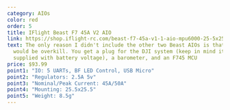```yaml
---
category: AIOs
color: red
order: 5
title: IFlight Beast F7 45A V2 AIO
link: https://shop.iflight-rc.com/beast-f7-45a-v1-1-aio-mpu6000-25-5x25-5-pro1377?search=AIO
text: The only reason I didn't include the other two Beast AIOs is that 55A
  would be overkill. You get a plug for the DJI system (keep in mind it's
  supplied with battery voltage), a barometer, and an F745 MCU
price: $93.99
point1: "IO: 5 UARTs, BF LED Control, USB Micro"
point2: "Regulators: 2.5A 5v"
point3: "Nominal/Peak Current: 45A/50A"
point4: "Mounting: 25.5x25.5"
point5: "Weight: 8.5g"
---
```

